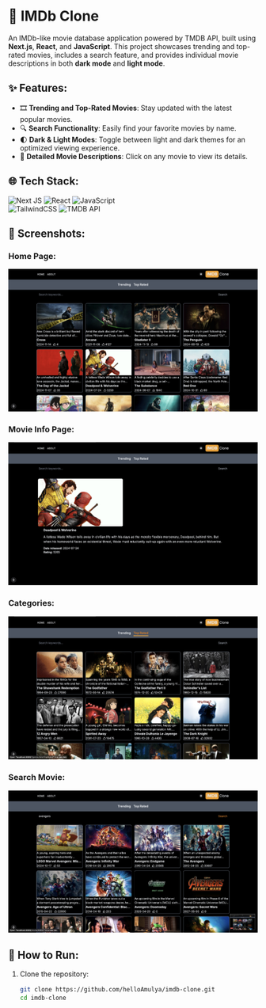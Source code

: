 # 🎥 IMDb Clone  

An IMDb-like movie database application powered by TMDB API, built using **Next.js**, **React**, and **JavaScript**. This project showcases trending and top-rated movies, includes a search feature, and provides individual movie descriptions in both **dark mode** and **light mode**.  

## ✨ Features:  
- 🎞️ **Trending and Top-Rated Movies**: Stay updated with the latest popular movies.  
- 🔍 **Search Functionality**: Easily find your favorite movies by name.  
- 🌓 **Dark & Light Modes**: Toggle between light and dark themes for an optimized viewing experience.  
- 📄 **Detailed Movie Descriptions**: Click on any movie to view its details.  

## 🌐 Tech Stack:  
![Next JS](https://img.shields.io/badge/Next.js-%23000000.svg?style=plastic&logo=next.js&logoColor=white) ![React](https://img.shields.io/badge/react-%2320232a.svg?style=plastic&logo=react&logoColor=%2361DAFB) ![JavaScript](https://img.shields.io/badge/javascript-%23323330.svg?style=plastic&logo=javascript&logoColor=%23F7DF1E)  
![TailwindCSS](https://img.shields.io/badge/tailwindcss-%2338B2AC.svg?style=plastic&logo=tailwind-css&logoColor=white) ![TMDB API](https://img.shields.io/badge/TMDB-%23006DBA.svg?style=plastic&logo=themoviedatabase&logoColor=white)  

## 📸 Screenshots:  

### Home Page:  
![Home Page](images/HomePage.png)  

### Movie Info Page:  
![Movie Info Page](images/InfoClick.png)  

### Categories:  
![Categories](images/Category.png)  

### Search Movie:  
![Search Movie](images/SearchMovie.png)  

## 🚀 How to Run:  
1. Clone the repository:  
   ```bash  
   git clone https://github.com/helloAmulya/imdb-clone.git  
   cd imdb-clone
